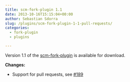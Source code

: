 ```yaml
---
title: scm-fork-plugin 1.1
date: 2013-10-16T15:15:04+00:00
author: Sebastian Sdorra
slug: /plugins/scm-fork-plugin-1-1-pull-requests/
categories:
  - fork-plugin
  - plugins

---
```

Version 1.1 of the <a title="fork-plugin" href="https://bitbucket.org/sdorra/scm-fork-plugin" target="_blank">scm-fork-plugin</a> is available for download.

**Changes:**

- Support for pull requests, see <a title="issue 189" href="https://bitbucket.org/sdorra/scm-manager/issue/189/pull-request-plugin" target="_blank">#189</a>

